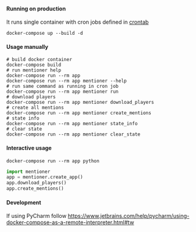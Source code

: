 #### Running on production
It runs single container with cron jobs defined in [crontab](crontab)
```shell script
docker-compose up --build -d
```

#### Usage manually 
```shell script
# build docker container
docker-compose build
# run mentioner help
docker-compose run --rm app
docker-compose run --rm app mentioner --help
# run same command as running in cron job
docker-compose run --rm app mentioner run
# download players
docker-compose run --rm app mentioner download_players
# create all mentions
docker-compose run --rm app mentioner create_mentions
# state info
docker-compose run --rm app mentioner state_info
# clear state
docker-compose run --rm app mentioner clear_state
```

#### Interactive usage
```shell script
docker-compose run --rm app python
```

```python
import mentioner
app = mentioner.create_app()
app.download_players()
app.create_mentions()
```


#### Development

If using PyCharm follow https://www.jetbrains.com/help/pycharm/using-docker-compose-as-a-remote-interpreter.html#tw 
